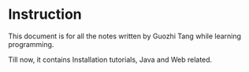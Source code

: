 # Instruction

This document is for all the notes written by Guozhi Tang while learning programming.

Till now, it contains Installation tutorials, Java and Web related.


